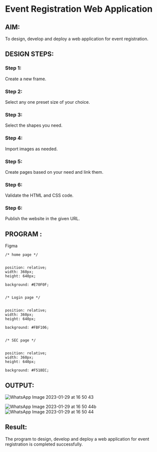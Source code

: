 # Event Registration Web Application

## AIM:
To design, develop and deploy a web application for event registration.

## DESIGN STEPS:

### Step 1:

Create a new frame.

### Step 2:

Select any one preset size of your choice.

### Step 3:

Select the shapes you need.

### Step 4:

Import images as needed.

### Step 5:

Create pages based on your need and link them.
### Step 6:

Validate the HTML and CSS code.

### Step 6:

Publish the website in the given URL.




## PROGRAM :
Figma
```
/* home page */


position: relative;
width: 360px;
height: 640px;

background: #E70F0F;


/* Login page */


position: relative;
width: 360px;
height: 640px;

background: #FBF106;


/* SEC page */


position: relative;
width: 360px;
height: 640px;

background: #F518EC;
```

## OUTPUT:

![WhatsApp Image 2023-01-29 at 16 50 43](https://user-images.githubusercontent.com/119433834/215322884-45f467a7-4ee3-486d-ac4b-e620c8b9023f.jpg)

![WhatsApp Image 2023-01-29 at 16 50 44b](https://user-images.githubusercontent.com/119433834/215322947-9805aef6-6884-467d-bc9e-0be23ee41bc0.jpg)
![WhatsApp Image 2023-01-29 at 16 50 44](https://user-images.githubusercontent.com/119433834/215322954-6a83cd9e-904e-4c0d-a94b-9ede8dbff314.jpg)


## Result:
The program to design, develop and deploy a web application for event registration is completed successfully.
